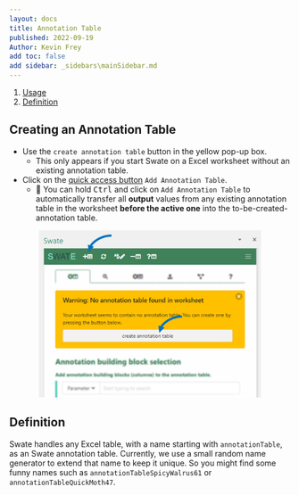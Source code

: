 ```yaml
---
layout: docs
title: Annotation Table
published: 2022-09-19
Author: Kevin Frey
add toc: false
add sidebar: _sidebars\mainSidebar.md
---
```


1. [Usage](#Creating-an-Annotation-Table)
2. [Definition](#Definition)

## Creating an Annotation Table

- Use the `create annotation table` button in the yellow pop-up box.
    - This only appears if you start Swate on a Excel worksheet without an existing annotation table.
- Click on the <a href="/images/UserDocs/Swate-Overlay-Exp.jpg" target="_blank">quick access button</a> `Add Annotation Table`.
    - 👀 You can hold <kbd>Ctrl</kbd> and click on `Add Annotation Table` to automatically transfer all **output** values from any existing annotation table in the worksheet **before the active one** into the to-be-created-annotation table.

<p align="center">
<img src="/images/UserDocs/Swate-CreateAnnotationTable-Exp.jpg?v28.01.202" height="300">
</p>

## Definition

Swate handles any Excel table, with a name starting with `annotationTable`, as an Swate annotation table. Currently, we use a small random name generator to extend that name to keep it unique. So you might find some funny names such as `annotationTableSpicyWalrus61` or `annotationTableQuickMoth47`.

